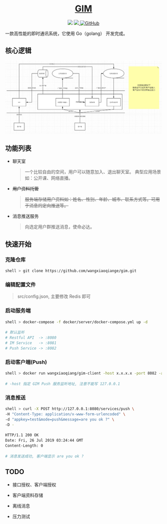 <div align="center">
  <h1><a href='https://github.com/wangxiaoqiange/gim'>GIM</a></h1>

  <a>
      <img src="https://img.shields.io/badge/go-1.12-%237fd5ea"/>
  </a>
  <a href="https://travis-ci.com/wangxiaoqiange/gim">
      <img src="https://travis-ci.com/wangxiaoqiange/gim.svg?branch=master"/>
  </a>
  <a href="https://github.com/wangxiaoqiange/gim/blob/master/LICENSE">
      <img alt="GitHub" src="https://img.shields.io/github/license/wangxiaoqiange/gim">
  </a>
</div>

<p>一款高性能的即时通讯系统，它使用 Go（golang） 开发完成。</p>

## 核心逻辑

![image](gim.png)

## 功能列表

- 聊天室

    > 一个比较自由的空间，用户可以随意加入、退出聊天室。 典型应用场景如：公开课、网络直播。

- ~~用户资料托管~~

    > ~~服务端存储用户资料如：姓名、性别、年龄、城市、联系方式等。可用于消息的定向推送等。~~

- 消息推送服务

    > 向选定用户群推送消息，使命必达。

## 快速开始

### 克隆仓库

```bash
shell > git clone https://github.com/wangxiaoqiange/gim.git
```

### 编辑配置文件

> src/config.json, 主要修改 Redis 即可

### 启动服务端

```bash
shell > docker-compose -f docker/server/docker-compose.yml up -d

# 默认监听
# Restful API  -> :8080
# IM Service   -> :8081
# Push Service -> :8082
```

### 启动客户端(Push)

```bash
shell > docker run wangxiaoqiang/gim-client -host x.x.x.x -port 8082 -appkey test -id 000 -name xxx -loop

# -host 指定 GIM Push 服务监听地址, 注意不能写 127.0.0.1
```

### 消息推送

```bash
shell > curl -X POST http://127.0.0.1:8080/services/push \
-H "Content-Type: application/x-www-form-urlencoded" \
-d "appkey=test&mode=push&message=are you ok ?" \
-D -

HTTP/1.1 200 OK
Date: Fri, 26 Jul 2019 03:24:44 GMT
Content-Length: 0

# 消息发送成功, 客户端显示 are you ok ?
```

## TODO

* 接口授权、客户端授权

* 客户端资料存储

* 离线消息

* 压力测试
